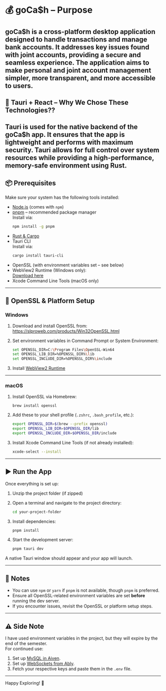 # 💰 goCa$h – Purpose

## **goCa$h** is a cross-platform desktop application designed to handle **transactions** and manage **bank accounts**. It addresses key issues found with **joint accounts**, providing a secure and seamless experience. The application aims to make personal and joint account management simpler, more transparent, and more accessible to users.

## 🦀 Tauri + React – Why We Chose These Technologies??

## **Tauri** is used for the native backend of the goCa$h app. It ensures that the app is lightweight and performs with maximum security. Tauri allows for full control over system resources while providing a high-performance, memory-safe environment using **Rust**.

## 📦 Prerequisites

Make sure your system has the following tools installed:

- [Node.js](https://nodejs.org/) (comes with `npm`)
- [pnpm](https://pnpm.io/installation) – recommended package manager  
  Install via:
  ```sh
  npm install -g pnpm
  ```
- [Rust & Cargo](https://www.rust-lang.org/tools/install)
- Tauri CLI  
  Install via:
  ```sh
  cargo install tauri-cli
  ```
- OpenSSL (with environment variables set – see below)
- WebView2 Runtime (Windows only):  
  [Download here](https://developer.microsoft.com/en-us/microsoft-edge/webview2/)
- Xcode Command Line Tools (macOS only)

---

## 🔧 OpenSSL & Platform Setup

### Windows

1. Download and install OpenSSL from:  
   https://slproweb.com/products/Win32OpenSSL.html

2. Set environment variables in Command Prompt or System Environment:

   ```sh
   set OPENSSL_DIR=C:\Program Files\OpenSSL-Win64
   set OPENSSL_LIB_DIR=%OPENSSL_DIR%\lib
   set OPENSSL_INCLUDE_DIR=%OPENSSL_DIR%\include
   ```

3. Install [WebView2 Runtime](https://developer.microsoft.com/en-us/microsoft-edge/webview2/)

---

### macOS

1. Install OpenSSL via Homebrew:

   ```sh
   brew install openssl
   ```

2. Add these to your shell profile (`.zshrc`, `.bash_profile`, etc.):

   ```sh
   export OPENSSL_DIR=$(brew --prefix openssl)
   export OPENSSL_LIB_DIR=$OPENSSL_DIR/lib
   export OPENSSL_INCLUDE_DIR=$OPENSSL_DIR/include
   ```

3. Install Xcode Command Line Tools (if not already installed):
   ```sh
   xcode-select --install
   ```

---

## ▶️ Run the App

Once everything is set up:

1. Unzip the project folder (if zipped)

2. Open a terminal and navigate to the project directory:

   ```sh
   cd your-project-folder
   ```

3. Install dependencies:

   ```sh
   pnpm install
   ```

4. Start the development server:
   ```sh
   pnpm tauri dev
   ```

A native Tauri window should appear and your app will launch.

---

## 🧠 Notes

- You can use `npm` or `yarn` if `pnpm` is not available, though `pnpm` is preferred.
- Ensure all OpenSSL-related environment variables are set **before** running the dev server.
- If you encounter issues, revisit the OpenSSL or platform setup steps.

---

## ⚠️ Side Note

I have used environment variables in the project, but they will expire by the end of the semester.  
For continued use:

1. Set up [MySQL in Aiven](https://aiven.io/mysql).
2. Set up [WebSockets from Ably](https://www.ably.io).
3. Fetch your respective keys and paste them in the `.env` file.

---

Happy Exploring! 🚀
